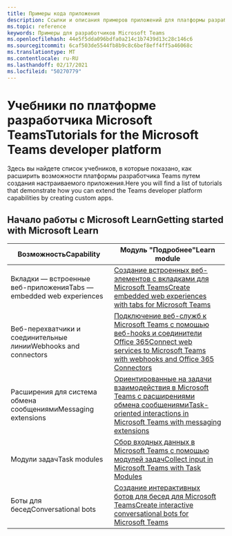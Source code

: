```yaml
---
title: Примеры кода приложения
description: Ссылки и описания примеров приложений для платформы разработчиков Microsoft Teams
ms.topic: reference
keywords: Примеры для разработчиков Microsoft Teams
ms.openlocfilehash: 44e5f5dda096bdfa0a214c1b7439d13c28c146c6
ms.sourcegitcommit: 6caf503de5544fb8b9c8c6bef8eff4ff5a46068c
ms.translationtype: MT
ms.contentlocale: ru-RU
ms.lasthandoff: 02/17/2021
ms.locfileid: "50270779"
---
```

# <a name="tutorials-for-the-microsoft-teams-developer-platform"></a><span data-ttu-id="93817-104">Учебники по платформе разработчика Microsoft Teams</span><span class="sxs-lookup"><span data-stu-id="93817-104">Tutorials for the Microsoft Teams developer platform</span></span>

<span data-ttu-id="93817-105">Здесь вы найдете список учебников, в которые показано, как расширить возможности платформы разработчика Teams путем создания настраиваемого приложения.</span><span class="sxs-lookup"><span data-stu-id="93817-105">Here you will find a list of tutorials that demonstrate how you can extend the Teams developer platform capabilities by creating custom apps.</span></span>

## <a name="getting-started-with-microsoft-learn"></a><span data-ttu-id="93817-106">Начало работы с Microsoft Learn</span><span class="sxs-lookup"><span data-stu-id="93817-106">Getting started with Microsoft Learn</span></span>

| <span data-ttu-id="93817-107">**Возможность**</span><span class="sxs-lookup"><span data-stu-id="93817-107">**Capability**</span></span>| <span data-ttu-id="93817-108">**Модуль "Подробнее"**</span><span class="sxs-lookup"><span data-stu-id="93817-108">**Learn module**</span></span>|
|--------|-------------|
| <span data-ttu-id="93817-109">Вкладки — встроенные веб-приложения</span><span class="sxs-lookup"><span data-stu-id="93817-109">Tabs  — embedded web experiences</span></span>  |  [<span data-ttu-id="93817-110">Создание встроенных веб-элементов с вкладками для Microsoft Teams</span><span class="sxs-lookup"><span data-stu-id="93817-110">Create embedded web experiences with tabs for Microsoft Teams</span></span>](https://docs.microsoft.com/learn/modules/embedded-web-experiences/) |
| <span data-ttu-id="93817-111">Веб-перехватчики и соединительные линии</span><span class="sxs-lookup"><span data-stu-id="93817-111">Webhooks and connectors</span></span>  |  [<span data-ttu-id="93817-112">Подключение веб-служб к Microsoft Teams с помощью веб-hooks и соединители Office 365</span><span class="sxs-lookup"><span data-stu-id="93817-112">Connect web services to Microsoft Teams with webhooks and Office 365 Connectors</span></span>](https://docs.microsoft.com/learn/modules/msteams-webhooks-connectors/) |
|<span data-ttu-id="93817-113">Расширения для система обмена сообщениями</span><span class="sxs-lookup"><span data-stu-id="93817-113">Messaging extensions</span></span>  | [<span data-ttu-id="93817-114">Ориентированные на задачи взаимодействия в Microsoft Teams с расширениями обмена сообщениями</span><span class="sxs-lookup"><span data-stu-id="93817-114">Task-oriented interactions in Microsoft Teams with messaging extensions</span></span>](https://docs.microsoft.com/learn/modules/msteams-messaging-extensions/)  |
| <span data-ttu-id="93817-115">Модули задач</span><span class="sxs-lookup"><span data-stu-id="93817-115">Task modules</span></span> |  [<span data-ttu-id="93817-116">Сбор входных данных в Microsoft Teams с помощью модулей задач</span><span class="sxs-lookup"><span data-stu-id="93817-116">Collect input in Microsoft Teams with Task Modules</span></span>](https://docs.microsoft.com/learn/modules/msteams-task-modules/) |
| <span data-ttu-id="93817-117">Боты для бесед</span><span class="sxs-lookup"><span data-stu-id="93817-117">Conversational bots</span></span>  | [<span data-ttu-id="93817-118">Создание интерактивных ботов для бесед для Microsoft Teams</span><span class="sxs-lookup"><span data-stu-id="93817-118">Create interactive conversational bots for Microsoft Teams</span></span>](https://docs.microsoft.com/learn/modules/msteams-conversation-bots/)  |


